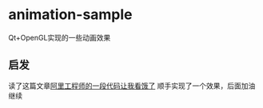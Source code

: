 # animation-sample
Qt+OpenGL实现的一些动画效果

## 启发
读了这篇文章[阿里工程师的一段代码让我看饿了](https://www.toutiao.com/i6755253252754768395/?tt_from=weixin&utm_campaign=client_share&wxshare_count=2&from=singlemessage&timestamp=1572879183&app=news_article&utm_source=weixin&isappinstalled=0&utm_medium=toutiao_ios&req_id=20191104225303010026077204334898F7&group_id=6755253252754768395&pbid=6729812190327801356)
顺手实现了一个效果，后面加油继续
